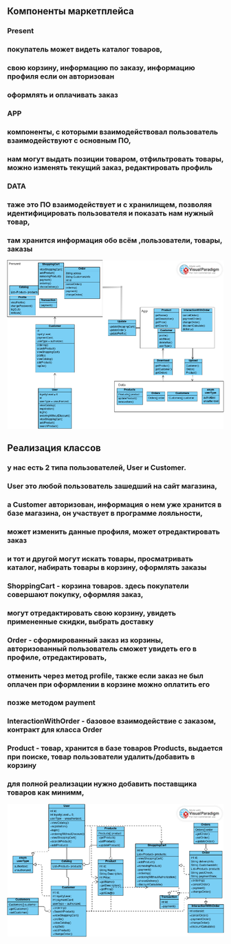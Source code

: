 ## Компоненты маркетплейса
### Present
### покупатель может видеть каталог товаров, 
### свою корзину, информацию по заказу, информацию профиля если он авторизован
### оформлять и оплачивать заказ
### APP
### компоненты, с которыми взаимодействовал пользователь взаимодействуют с основным ПО, 
### нам могут выдать позиции товаром, отфильтровать товары, можно изменять текущий заказ, редактировать профиль
### DATA
### таже это ПО взаимодействует и с хранилищем, позволяя идентифицировать пользователя и показать нам нужный товар, 
### там хранится информация обо всём ,пользователи, товары, заказы
![Components](Components.png)
## Реализация классов
### у нас есть 2 типа пользователей, User и Customer. 
### User это любой пользователь зашедший на сайт магазина, 
### а Customer авторизован, информация о нем уже хранится в базе магазина, он участвует в программе лояльности,
### может изменить данные профиля, может отредактировать заказ
### и тот и другой могут искать товары, просматривать каталог, набирать товары в корзину, оформлять заказы
### ShoppingCart - корзина товаров. здесь покупатели совершают покупку, оформляя заказ, 
### могут отредактировать свою корзину, увидеть примененные скидки, выбрать доставку
### Order - сформированный заказ из корзины, авторизованный пользователь сможет увидеть его в профиле, отредактировать, 
### отменить через метод profile, также если заказ не был оплачен при оформлении в корзине можно оплатить его 
### позже методом payment
### InteractionWithOrder - базовое взаимодействие с заказом, контракт для класса Order
### Product - товар, хранится в базе товаров Products, выдается при поиске, товар пользователи удалить/добавить в корзину

### для полной реализации нужно добавить поставщика товаров как минимм,
![Class](Class.png)